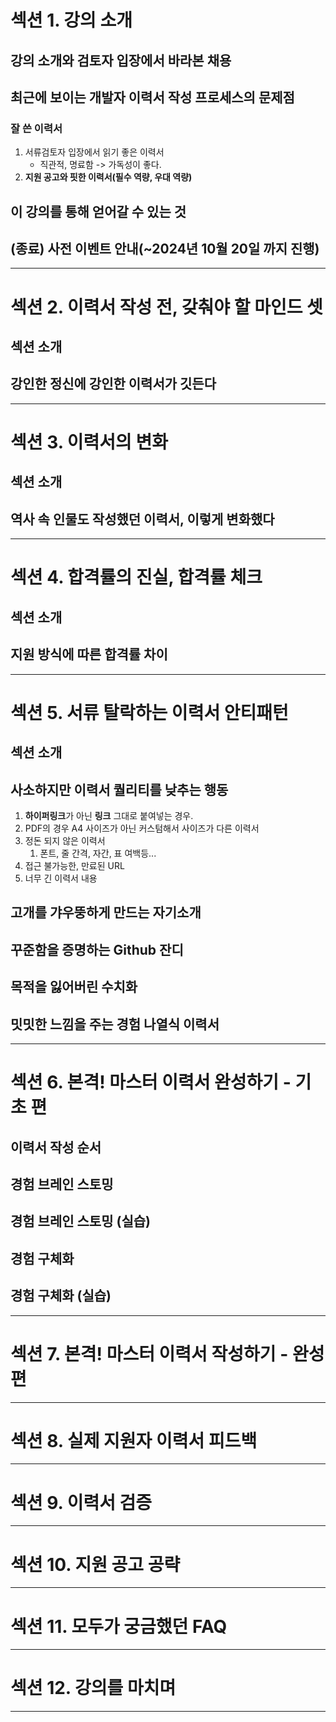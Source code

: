 # 섹션 1. 강의 소개
## 강의 소개와 검토자 입장에서 바라본 채용
## 최근에 보이는 개발자 이력서 작성 프로세스의 문제점
### 잘 쓴 이력서
1. 서류검토자 입장에서 읽기 좋은 이력서
	- 직관적, 명료함 -> 가독성이 좋다.
2. **지원 공고와 핏한 이력서(필수 역량, 우대 역량)**
## 이 강의를 통해 얻어갈 수 있는 것
## (종료) 사전 이벤트 안내(~2024년 10월 20일 까지 진행)
****
# 섹션 2. 이력서 작성 전, 갖춰야 할 마인드 셋
## 섹션 소개
## 강인한 정신에 강인한 이력서가 깃든다

****
# 섹션 3. 이력서의 변화
## 섹션 소개
## 역사 속 인물도 작성했던 이력서, 이렇게 변화했다


****
# 섹션 4. 합격률의 진실, 합격률 체크
## 섹션 소개
## 지원 방식에 따른 합격률 차이

****
# 섹션 5. 서류 탈락하는 이력서 안티패턴
## 섹션 소개
## 사소하지만 이력서 퀄리티를 낮추는 행동
1. **하이퍼링크**가 아닌 **링크** 그대로 붙여넣는 경우.
2. PDF의 경우 A4 사이즈가 아닌 커스텀해서 사이즈가 다른 이력서
3. 정돈 되지 않은 이력서
	1. 폰트, 줄 간격, 자간, 표 여백등...
4. 접근 불가능한, 만료된 URL
5. 너무 긴 이력서 내용
## 고개를 갸우뚱하게 만드는 자기소개
## 꾸준함을 증명하는 Github 잔디
## 목적을 잃어버린 수치화
## 밋밋한 느낌을 주는 경험 나열식 이력서


****
# 섹션 6. 본격! 마스터 이력서 완성하기 - 기초 편
## 이력서 작성 순서
## 경험 브레인 스토밍
## 경험 브레인 스토밍 (실습)
## 경험 구체화
## 경험 구체화 (실습)

****
# 섹션 7. 본격! 마스터 이력서 작성하기 - 완성 편

****
# 섹션 8. 실제 지원자 이력서 피드백

****
# 섹션 9. 이력서 검증

****
# 섹션 10. 지원 공고 공략

****
# 섹션 11. 모두가 궁금했던 FAQ

****
# 섹션 12. 강의를 마치며

****